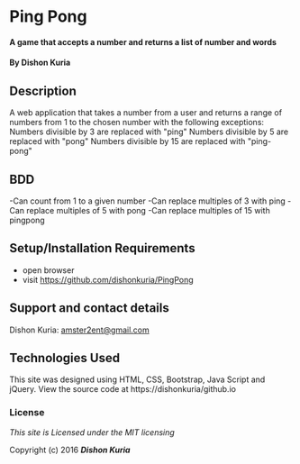 # Ping Pong

#### A game that accepts a number and returns a list of number and words

#### By **Dishon Kuria**

## Description

A web application that takes a number from a user and returns a range of numbers from 1 to the chosen number with the following exceptions:
Numbers divisible by 3 are replaced with "ping"
Numbers divisible by 5 are replaced with "pong"
Numbers divisible by 15 are replaced with "ping-pong"

## BDD
  -Can count from 1 to a given number
  -Can replace multiples of 3 with ping
  -Can replace multiples of 5 with pong
  -Can replace multiples of 15 with pingpong

## Setup/Installation Requirements

* open browser
* visit https://github.com/dishonkuria/PingPong


## Support and contact details

Dishon Kuria: amster2ent@gmail.com

## Technologies Used

This site was designed using HTML, CSS, Bootstrap, Java Script and jQuery.
View the source code at https://dishonkuria/github.io

### License

*This site is Licensed under the MIT licensing*

Copyright (c) 2016 **_Dishon Kuria_**
